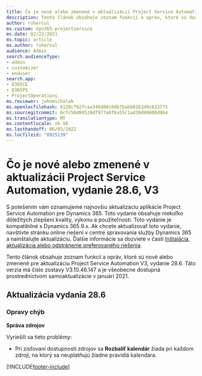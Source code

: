 ```yaml
---
title: Čo je nové alebo zmenené v aktualizácii Project Service Automation, vydanie 28.6, oprava V3
description: Tento článok obsahuje zoznam funkcií a opráv, ktoré sú dostupné v aktualizácii Project Service Automation, vydanie 28.6, oprava V3.
author: ruhercul
ms.custom: dyn365-projectservice
ms.date: 02/22/2021
ms.topic: article
ms.author: ruhercul
audience: Admin
search.audienceType:
- admin
- customizer
- enduser
search.app:
- D365CE
- D365PS
- ProjectOperations
ms.reviewer: johnmichalak
ms.openlocfilehash: 6120cf62fcaa346d00c6db7babb0261d9c633775
ms.sourcegitcommit: 6cfc50d89528df977a8f6a55c1ad39d99800d9b4
ms.translationtype: MT
ms.contentlocale: sk-SK
ms.lasthandoff: 06/03/2022
ms.locfileid: "8925139"
---
```

# <a name="whats-new-or-changed-in-project-service-automation-update-release-286-v3"></a>Čo je nové alebo zmenené v aktualizácii Project Service Automation, vydanie 28.6, V3

S potešením vám oznamujeme najnovšiu aktualizáciu aplikácie Project Service Automation pre Dynamics 365. Toto vydanie obsahuje niekoľko dôležitých zlepšení kvality, výkonu a použiteľnosti. Toto vydanie je kompatibilné s Dynamics 365 9.x. Ak chcete aktualizovať toto vydanie, navštívte stránku online riešení v centre spravovania služby Dynamics 365 a nainštalujte aktualizáciu. Ďalšie informácie sa dozviete v časti [Inštalácia, aktualizácia alebo odstránenie preferovaného riešenia](/power-platform/admin/install-remove-preferred-solution).

Tento článok obsahuje zoznam funkcií a opráv, ktoré sú nové alebo zmenené pre aktualizáciu Project Service Automation V3, vydanie 28.6. Táto verzia má číslo zostavy V3.10.46.147 a je všeobecne dostupná prostredníctvom samoaktualizácie v januári 2021.

## <a name="update-release-286"></a>Aktualizácia vydania 28.6

### <a name="bug-fixes"></a>Opravy chýb


**Správa zdrojov**

Vyriešili sa tieto problémy:

- Pri zisťovaní dostupnosti zdrojov sa **Rozbaliť kalendár** žiada pri každom zdroji, na ktorý sa neuplatňujú žiadne pravidlá kalendára.


[!INCLUDE[footer-include](../includes/footer-banner.md)]

